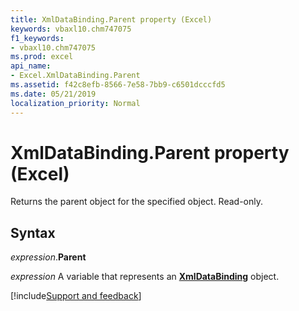 ```yaml
---
title: XmlDataBinding.Parent property (Excel)
keywords: vbaxl10.chm747075
f1_keywords:
- vbaxl10.chm747075
ms.prod: excel
api_name:
- Excel.XmlDataBinding.Parent
ms.assetid: f42c8efb-8566-7e58-7bb9-c6501dcccfd5
ms.date: 05/21/2019
localization_priority: Normal
---
```



# XmlDataBinding.Parent property (Excel)

Returns the parent object for the specified object. Read-only.


## Syntax

_expression_.**Parent**

_expression_ A variable that represents an **[XmlDataBinding](Excel.XmlDataBinding.md)** object.




[!include[Support and feedback](~/includes/feedback-boilerplate.md)]